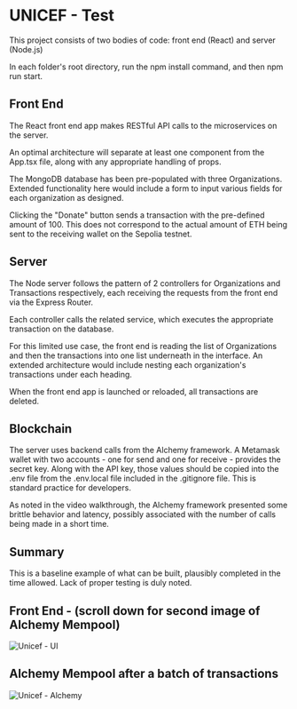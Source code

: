 # UNICEF - Test
This project consists of two bodies of code: front end (React) and server (Node.js)

In each folder's root directory, run the npm install command, and then npm run start.

## Front End
The React front end app makes RESTful API calls to the microservices on the server.

An optimal architecture will separate at least one component from the App.tsx file, along with any appropriate handling of props.

The MongoDB database has been pre-populated with three Organizations. Extended functionality here would include a form to input various fields for each organization as designed.

Clicking the "Donate" button sends a transaction with the pre-defined amount of 100. This does not correspond to the actual amount of ETH being sent to the receiving wallet on the Sepolia testnet.

## Server
The Node server follows the pattern of 2 controllers for Organizations and Transactions respectively, each receiving the requests from the front end via the Express Router.

Each controller calls the related service, which executes the appropriate transaction on the database.

For this limited use case, the front end is reading the list of Organizations and then the transactions into one list underneath in the interface. An extended architecture would include nesting each organization's transactions under each heading.

When the front end app is launched or reloaded, all transactions are deleted.

## Blockchain
The server uses backend calls from the Alchemy framework. A Metamask wallet with two accounts - one for send and one for receive - provides the secret key. Along with the API key, those values should be copied into the .env file from the .env.local file included in the .gitignore file. This is standard practice for developers.

As noted in the video walkthrough, the Alchemy framework presented some brittle behavior and latency, possibly associated with the number of calls being made in a short time.

## Summary
This is a baseline example of what can be built, plausibly completed in the time allowed. Lack of proper testing is duly noted.

## Front End - (scroll down for second image of Alchemy Mempool)
![Unicef - UI](https://github.com/woodylewis/unicef-test/assets/574812/90ca79da-2e8c-4834-bf25-e7a14bdc83f5)

## Alchemy Mempool after a batch of transactions
![Unicef - Alchemy](https://github.com/woodylewis/unicef-test/assets/574812/852a322b-e6d1-4655-b2b3-81447629b8d1)

